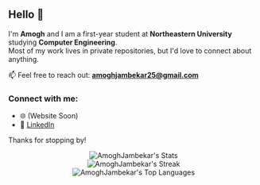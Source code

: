 ## Hello 👋

I'm **Amogh** and I am a first-year student at **Northeastern University** studying **Computer Engineering**.  
Most of my work lives in private repositories, but I'd love to connect about anything.

📫 Feel free to reach out: **amoghjambekar25@gmail.com**


### Connect with me:
- 🌐 (Website Soon)  
- 💼 [LinkedIn](https://www.linkedin.com/in/amoghjambekar)

Thanks for stopping by!

<div align="center">

![AmoghJambekar's Stats](https://github-readme-stats.vercel.app/api?username=AmoghJambekar&theme=dark&show_icons=true&hide_border=false&count_private=true)  
![AmoghJambekar's Streak](https://github-readme-streak-stats.herokuapp.com/?user=AmoghJambekar&theme=dark&hide_border=false)  
![AmoghJambekar's Top Languages](https://github-readme-stats.vercel.app/api/top-langs/?username=AmoghJambekar&theme=dark&show_icons=true&hide_border=false&layout=compact)

</div>


